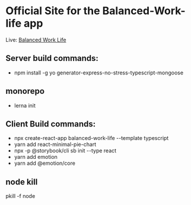 # Official Site for the Balanced-Work-life app

Live: [Balanced Work Life](https://balanced-work-life.herokuapp.com)


## Server build commands:
- npm install -g yo generator-express-no-stress-typescript-mongoose


## monorepo
 - lerna init
## Client Build commands:
- npx create-react-app balanced-work-life --template typescript
- yarn add react-minimal-pie-chart
- npx -p @storybook/cli sb init --type react 
- yarn add emotion
- yarn add @emotion/core


## node kill
pkill -f node
